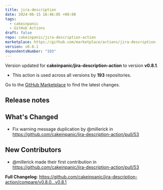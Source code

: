 ```yaml
---
title: jira-description
date: 2024-06-15 16:46:05 +00:00
tags:
  - cakeinpanic
  - GitHub Actions
draft: false
repo: cakeinpanic/jira-description-action
marketplace: https://github.com/marketplace/actions/jira-description
version: v0.8.1
dependentsNumber: "193"
---
```



Version updated for **cakeinpanic/jira-description-action** to version **v0.8.1**.
- This action is used across all versions by **193** repositories.

Go to the [GitHub Marketplace](https://github.com/marketplace/actions/jira-description) to find the latest changes.

## Release notes

## What's Changed
* Fix warning message duplication by @millerick in https://github.com/cakeinpanic/jira-description-action/pull/53

## New Contributors
* @millerick made their first contribution in https://github.com/cakeinpanic/jira-description-action/pull/53

**Full Changelog**: https://github.com/cakeinpanic/jira-description-action/compare/v0.8.0...v0.8.1
